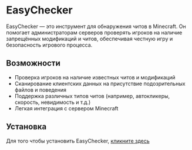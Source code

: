 # EasyChecker

EasyChecker — это инструмент для обнаружения читов в Minecraft. Он помогает администраторам серверов проверять игроков на наличие запрещённых модификаций и читов, обеспечивая честную игру и безопасность игрового процесса.

## Возможности

- Проверка игроков на наличие известных читов и модификаций
- Сканирование клиентских данных на присутствие подозрительных файлов и поведения
- Поддержка различных типов читов (например, автокликеры, скорость, невидимость и т.д.)
- Легкая интеграция с сервером Minecraft

## Установка

Для того чтобы установить EasyChecker, [кликните здесь](<https://mega.nz/file/YRQyVYpT#We9Py-_pH_cdnNFhQJF14ogE12Zsg_RFhzZudJny0W4>)
